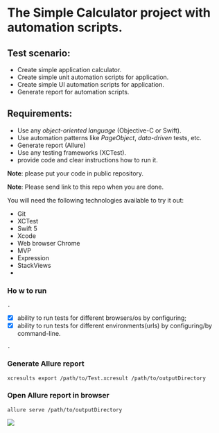 # The Simple Calculator project with automation scripts.

## Test scenario:
- Create simple application calculator.
- Create simple unit automation scripts for application.
- Create simple UI automation scripts for application. 
- Generate report for automation scripts. 
    
## Requirements:
- Use any *object-oriented language* (Objective-C or Swift).
- Use automation patterns like *PageObject*, *data-driven* tests, etc.
- Generate report (Allure)
- Use any testing frameworks (XCTest). 
- provide code and clear instructions how to run it.

**Note**: please put your code in public repository.

**Note**: Please send link to this repo when you are done.


You will need the following technologies available to try it out:
* Git
* XCTest
* Swift 5
* Xcode 
* Web browser Chrome
* MVP
* Expression
* StackViews
* 
### Ho w to run

```.```

- [x] ability to run tests for different browsers/os by configuring;
- [x] ability to run tests for different environments(urls) by configuring/by command-line.

```.``` 

### Generate Allure report 

```xcresults export /path/to/Test.xcresult /path/to/outputDirectory```

### Open Allure report in browser

```allure serve /path/to/outputDirectory```


![](https://c.radikal.ru/c08/2106/22/053d4fa9cd71.png) 
